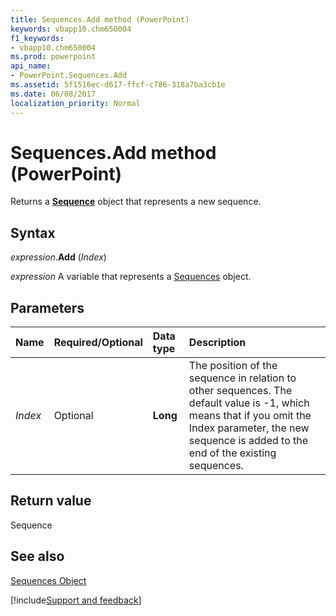 ```yaml
---
title: Sequences.Add method (PowerPoint)
keywords: vbapp10.chm650004
f1_keywords:
- vbapp10.chm650004
ms.prod: powerpoint
api_name:
- PowerPoint.Sequences.Add
ms.assetid: 5f1516ec-d617-ffcf-c786-318a7ba3cb1e
ms.date: 06/08/2017
localization_priority: Normal
---
```



# Sequences.Add method (PowerPoint)

Returns a  **[Sequence](PowerPoint.Sequence.md)** object that represents a new sequence.


## Syntax

_expression_.**Add** (_Index_)

_expression_ A variable that represents a [Sequences](PowerPoint.Sequences.md) object.


## Parameters



|Name|Required/Optional|Data type|Description|
|:-----|:-----|:-----|:-----|
| _Index_|Optional|**Long**|The position of the sequence in relation to other sequences. The default value is -1, which means that if you omit the Index parameter, the new sequence is added to the end of the existing sequences.|

## Return value

Sequence


## See also


[Sequences Object](PowerPoint.Sequences.md)

[!include[Support and feedback](~/includes/feedback-boilerplate.md)]
